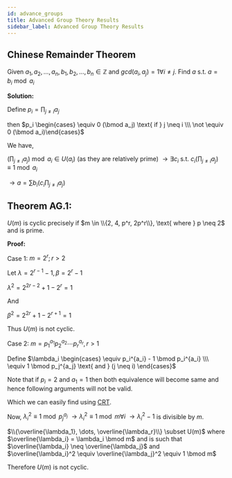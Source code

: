 ```yaml
---
id: advance_groups
title: Advanced Group Theory Results
sidebar_label: Advanced Group Theory Results
---
```


## Chinese Remainder Theorem

Given $a_1, a_2, \dots, a_n, b_1, b_2, \dots, b_n \in \mathbb{Z}$ and $gcd(a_i, a_j) = 1 \forall i \neq j$. Find $a$ s.t. $a = b_i \bmod a_i$

**Solution:** 

Define $p_i = \prod_{j \neq i} a_j$

then $p_i \begin{cases} \equiv 0 (\bmod a_j) \text{ if } j \neq i \\\ \not \equiv 0 (\bmod a_i)\end{cases}$

We have,

$(\prod_{j \neq i} a_j) \bmod a_i \in U(a_i)$ (as they are relatively prime) $\rightarrow \exists c_i \text{ s.t. } c_i(\prod_{j \neq i}a_j) \equiv 1 \bmod a_i$

$\rightarrow a = \sum b_i (c_i \prod_{j \neq i}a_j)$

## Theorem AG.1:

$U(m)$ is cyclic precisely if $m \in \\{2, 4, p^r, 2p^r\\}, \text{ where } p \neq 2$ and is prime. 

**Proof:** 

Case 1: $m = 2^r; r > 2$

Let $\lambda = 2^{r - 1} - 1, \beta = 2^r - 1$

$\lambda^2 = 2^{2r - 2} + 1 - 2^r = 1$

And

$\beta^2 = 2^{2r} + 1 - 2^{r + 1} = 1$

Thus $U(m)$ is not cyclic. 

Case 2: $m = p_1^{a_1}p_2^{a_2} \cdots p_r^{a_r}, r > 1$ 

Define $\lambda_i \begin{cases} \equiv p_i^{a_i} - 1 \bmod p_i^{a_i} \\\ \equiv 1 \bmod p_j^{a_j} \text{ and } (j \neq i) \end{cases}$

Note that if $p_i = 2$ and $a_1 = 1$ then both equivalence will become same and hence following arguments will not be valid.

Which we can easily find using [CRT](#chinese-remainder-theorem).

Now, $\lambda_i^2 \equiv 1 \bmod p_j^{a_j}$ $\rightarrow \lambda_i^2 \equiv 1 \bmod m \forall i$ $\rightarrow \lambda_i^2 - 1$ is divisible by $m$.

$\\{\overline{\lambda_1}, \dots, \overline{\lambda_r}\\} \subset U(m)$ where $\overline{\lambda_i} = \lambda_i \bmod m$ and is such that $\overline{\lambda_i} \neq \overline{\lambda_j}$ and $\overline{\lambda_i}^2 \equiv \overline{\lambda_j}^2 \equiv 1 \bmod m$

Therefore $U(m)$ is not cyclic.





